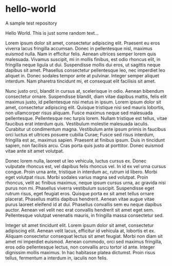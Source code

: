 # hello-world
A sample test repository

Hello World. This is just some random text...

Lorem ipsum dolor sit amet, consectetur adipiscing elit. Praesent eu eros viverra lacus fringilla accumsan. Donec in pellentesque nisl, maximus euismod nulla. Nam in efficitur felis. Aenean ultrices semper lorem quis malesuada. Vivamus suscipit, mi in mollis finibus, est odio rhoncus elit, in fringilla neque ligula ut dui. Suspendisse mollis dui eros, ut sagittis neque dapibus sit amet. Phasellus consectetur pellentesque leo, nec imperdiet leo aliquet in. Donec sodales tempor ante at pulvinar. Integer semper aliquet interdum. Nam pharetra tincidunt mi, et consequat elit facilisis sit amet.

Nunc justo orci, blandit in cursus at, scelerisque in odio. Aenean bibendum consectetur ornare. Suspendisse blandit, diam vitae dapibus mattis, felis elit maximus justo, id pellentesque nisi metus in ipsum. Lorem ipsum dolor sit amet, consectetur adipiscing elit. Quisque tristique nisi sed mauris lobortis, non ullamcorper risus aliquam. Fusce maximus neque sed malesuada pellentesque. Pellentesque nec turpis lorem. Nullam tristique est tellus, vitae faucibus erat interdum quis. Vestibulum molestie malesuada iaculis. Curabitur ut condimentum magna. Vestibulum ante ipsum primis in faucibus orci luctus et ultrices posuere cubilia Curae; Fusce sed risus interdum, fringilla est ac, maximus sapien. Praesent at finibus ipsum. Duis in tincidunt sapien, non facilisis arcu. Cras porta quis justo at porttitor. Donec euismod vitae ante sit amet volutpat.

Donec lorem nulla, laoreet ut leo vehicula, luctus cursus ex. Donec vulputate rhoncus est, vel dapibus felis rhoncus vel. In id ex vel urna cursus congue. Proin urna ante, tristique in interdum ac, rutrum id libero. Morbi eget volutpat risus. Morbi sodales varius magna sed volutpat. Proin rhoncus, velit ac finibus maximus, neque ipsum cursus urna, ac gravida nisi purus non mi. Phasellus viverra vestibulum suscipit. Suspendisse eget rutrum risus, eget feugiat eros. Quisque porta ex sit amet tellus ornare placerat. Phasellus mattis dapibus hendrerit. Aenean vitae augue vitae purus laoreet eleifend id at dui. Phasellus convallis sem eu neque dapibus auctor. Aenean vel velit nec erat convallis hendrerit sit amet eget sem. Pellentesque volutpat venenatis mauris, in fringilla massa consectetur sed.

Integer sit amet tincidunt elit. Lorem ipsum dolor sit amet, consectetur adipiscing elit. Aenean velit lacus, efficitur id vehicula at, lobortis et ex. Aliquam consectetur consequat lectus sit amet feugiat. Morbi non diam sit amet mi imperdiet euismod. Aenean commodo, orci sed maximus fringilla, eros odio pellentesque lectus, non convallis arcu tortor id ante. Integer dignissim mollis maximus. In hac habitasse platea dictumst. Proin risus tellus, fermentum a interdum in, iaculis non felis.

